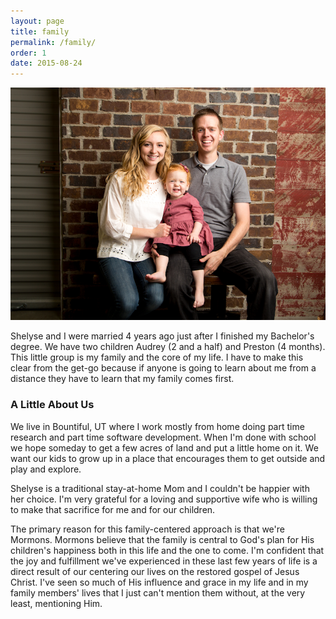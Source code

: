 ```yaml
---
layout: page
title: family
permalink: /family/
order: 1
date: 2015-08-24
---
```



<img src="/images/the-fam.png" alt="The Fam" class="img-responsive">

<p class="lead">
Shelyse and I were married 4 years ago just after I finished my Bachelor's degree. We have two children Audrey (2 and a half) and Preston (4 months). This little group is my family and the core of my life. I have to make this clear from the get-go because if anyone is going to learn about me from a distance they have to learn that my family comes first.
</p>



### A Little About Us

We live in Bountiful, UT where I work mostly from home doing part time research and part time software development. When I'm done with school we hope someday to get a few acres of land and put a little home on it. We want our kids to grow up in a place that encourages them to get outside and play and explore.

Shelyse is a traditional stay-at-home Mom and I couldn't be happier with her choice. I'm very grateful for a loving and supportive wife who is willing to make that sacrifice for me and for our children.

The primary reason for this family-centered approach is that we're Mormons. Mormons believe that the family is central to God's plan for His children's happiness both in this life and the one to come. I'm confident that the joy and fulfillment we've experienced in these last few years of life is a direct result of our centering our lives on the restored gospel of Jesus Christ. I've seen so much of His influence and grace in my life and in my family members' lives that I just can't mention them without, at the very least, mentioning Him.

